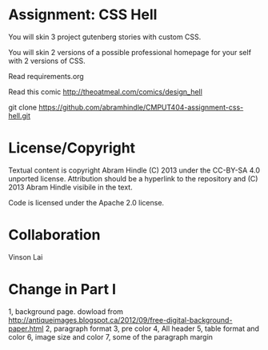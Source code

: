 Assignment: CSS Hell
====================

You will skin 3 project gutenberg stories with custom CSS.

You will skin 2 versions of a possible professional homepage for your
self with 2 versions of CSS.

Read requirements.org

Read this comic http://theoatmeal.com/comics/design_hell

git clone https://github.com/abramhindle/CMPUT404-assignment-css-hell.git

License/Copyright
=================

Textual content is copyright Abram Hindle (C) 2013 under the CC-BY-SA
4.0 unported license. Attribution should be a hyperlink to the
repository and (C) 2013 Abram Hindle visibile in the text.

Code is licensed under the Apache 2.0 license.

Collaboration
=================
Vinson Lai

Change in Part I
=================
1, background page. dowload from http://antiqueimages.blogspot.ca/2012/09/free-digital-background-paper.html
2, paragraph format
3, pre color
4, All header
5, table format and color
6, image size and color
7, some of the paragraph margin

